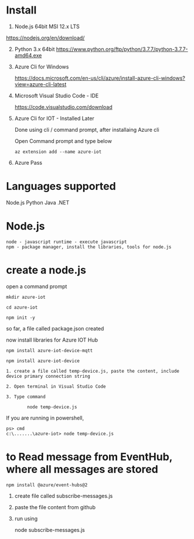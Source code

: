 # Install
 
1. Node.js 64bit MSI 12.x LTS
   
 https://nodejs.org/en/download/
 
2. Python 3.x 64bit https://www.python.org/ftp/python/3.7.7/python-3.7.7-amd64.exe


3. Azure Cli for Windows
   
    https://docs.microsoft.com/en-us/cli/azure/install-azure-cli-windows?view=azure-cli-latest 


4. Microsoft Visual Studio Code - IDE 
 
    https://code.visualstudio.com/download


5. Azure Cli for IOT - Installed Later

    Done using cli / command prompt, after installaing Azure cli

    Open Command prompt and type below

    `az extension add --name azure-iot`


6. Azure Pass


# Languages supported

Node.js
Python
Java
.NET


# Node.js

    node - javascript runtime - execute javascript
    npm - package manager, install the libraries, tools for node.js
 


# create a node.js

open a command prompt

```
mkdir azure-iot

cd azure-iot

npm init -y 
```

so far, a file called package.json created

now install libraries for Azure IOT Hub

```
npm install azure-iot-device-mqtt

npm install azure-iot-device

```
```
1. create a file called temp-device.js, paste the content, include device primary connection string

2. Open terminal in Visual Studio Code

3. Type command  

        node temp-device.js
```

If you are running in powershell,

    ps> cmd
    c:\.......\azure-iot> node temp-device.js


# to Read message from EventHub, where all messages are stored

```
npm install @azure/event-hubs@2
```


1. create file called subscribe-messages.js 

2. paste the file content from github

3. run using 
    
    node subscribe-messages.js
   


